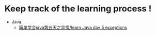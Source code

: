 Keep track of the learning process !
====

* Java
  * [简单学会java第五天之异常/learn Java day 5 exceptions](https://github.com/CoderRann/JavaNote/blob/master/day05Exception/day05Exception.md)
